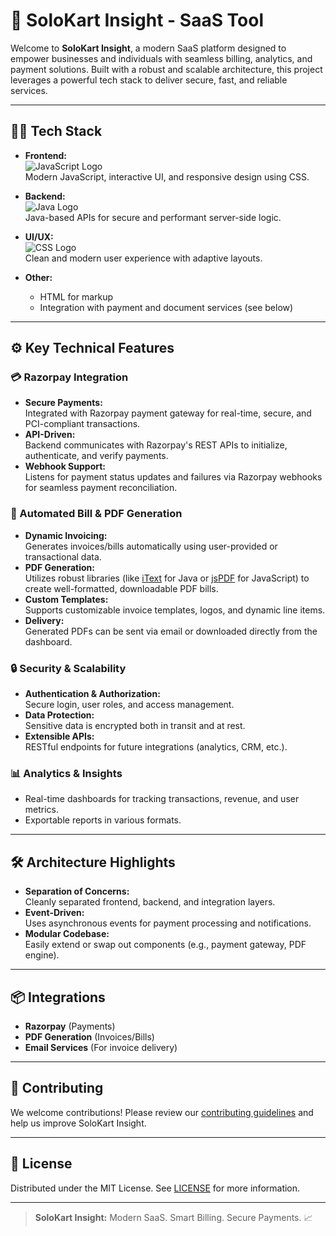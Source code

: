 # 🚀 SoloKart Insight - SaaS Tool

Welcome to **SoloKart Insight**, a modern SaaS platform designed to empower businesses and individuals with seamless billing, analytics, and payment solutions. Built with a robust and scalable architecture, this project leverages a powerful tech stack to deliver secure, fast, and reliable services.

---

## 🧑‍💻 Tech Stack

- **Frontend:**  
  ![JavaScript Logo](https://img.shields.io/badge/JavaScript-F7DF1E?logo=javascript&logoColor=black)  
  Modern JavaScript, interactive UI, and responsive design using CSS.

- **Backend:**  
  ![Java Logo](https://img.shields.io/badge/Java-007396?logo=java&logoColor=white)  
  Java-based APIs for secure and performant server-side logic.

- **UI/UX:**  
  ![CSS Logo](https://img.shields.io/badge/CSS-1572B6?logo=css3&logoColor=white)  
  Clean and modern user experience with adaptive layouts.

- **Other:**  
  - HTML for markup
  - Integration with payment and document services (see below)

---

## ⚙️ Key Technical Features

### 💳 Razorpay Integration

- **Secure Payments:**  
  Integrated with Razorpay payment gateway for real-time, secure, and PCI-compliant transactions.
- **API-Driven:**  
  Backend communicates with Razorpay's REST APIs to initialize, authenticate, and verify payments.
- **Webhook Support:**  
  Listens for payment status updates and failures via Razorpay webhooks for seamless payment reconciliation.

### 🧾 Automated Bill & PDF Generation

- **Dynamic Invoicing:**  
  Generates invoices/bills automatically using user-provided or transactional data.
- **PDF Generation:**  
  Utilizes robust libraries (like [iText](https://itextpdf.com/) for Java or [jsPDF](https://github.com/parallax/jsPDF) for JavaScript) to create well-formatted, downloadable PDF bills.
- **Custom Templates:**  
  Supports customizable invoice templates, logos, and dynamic line items.
- **Delivery:**  
  Generated PDFs can be sent via email or downloaded directly from the dashboard.

### 🔒 Security & Scalability

- **Authentication & Authorization:**  
  Secure login, user roles, and access management.
- **Data Protection:**  
  Sensitive data is encrypted both in transit and at rest.
- **Extensible APIs:**  
  RESTful endpoints for future integrations (analytics, CRM, etc.).

### 📊 Analytics & Insights

- Real-time dashboards for tracking transactions, revenue, and user metrics.
- Exportable reports in various formats.

---

## 🛠️ Architecture Highlights

- **Separation of Concerns:**  
  Cleanly separated frontend, backend, and integration layers.
- **Event-Driven:**  
  Uses asynchronous events for payment processing and notifications.
- **Modular Codebase:**  
  Easily extend or swap out components (e.g., payment gateway, PDF engine).

---

## 📦 Integrations

- **Razorpay** (Payments)
- **PDF Generation** (Invoices/Bills)
- **Email Services** (For invoice delivery)

---

## 🤝 Contributing

We welcome contributions! Please review our [contributing guidelines](CONTRIBUTING.md) and help us improve SoloKart Insight.

---

## 📝 License

Distributed under the MIT License. See [LICENSE](LICENSE) for more information.

---

> **SoloKart Insight:** Modern SaaS. Smart Billing. Secure Payments. 📈
